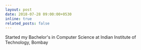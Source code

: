 ```yaml
---
layout: post
date: 2018-07-28 09:00:00+0530
inline: true
related_posts: false
---
```


Started my Bachelor's in Computer Science at Indian Institute of Technology, Bombay